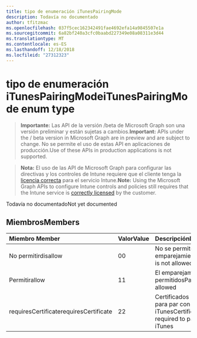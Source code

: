 ```yaml
---
title: tipo de enumeración iTunesPairingMode
description: Todavía no documentado
author: tfitzmac
ms.openlocfilehash: 037f5cec162342491fae4692efa14a9845507e1a
ms.sourcegitcommit: 6a82bf240a3cfc0baabd227349e08a08311e3d44
ms.translationtype: MT
ms.contentlocale: es-ES
ms.lasthandoff: 12/18/2018
ms.locfileid: "27312323"
---
```

# <a name="itunespairingmode-enum-type"></a><span data-ttu-id="b46ff-103">tipo de enumeración iTunesPairingMode</span><span class="sxs-lookup"><span data-stu-id="b46ff-103">iTunesPairingMode enum type</span></span>

> <span data-ttu-id="b46ff-104">**Importante:** Las API de la versión /beta de Microsoft Graph son una versión preliminar y están sujetas a cambios.</span><span class="sxs-lookup"><span data-stu-id="b46ff-104">**Important:** APIs under the / beta version in Microsoft Graph are in preview and are subject to change.</span></span> <span data-ttu-id="b46ff-105">No se permite el uso de estas API en aplicaciones de producción.</span><span class="sxs-lookup"><span data-stu-id="b46ff-105">Use of these APIs in production applications is not supported.</span></span>

> <span data-ttu-id="b46ff-106">**Nota:** El uso de las API de Microsoft Graph para configurar las directivas y los controles de Intune requiere que el cliente tenga la [licencia correcta](https://go.microsoft.com/fwlink/?linkid=839381) para el servicio Intune.</span><span class="sxs-lookup"><span data-stu-id="b46ff-106">**Note:** Using the Microsoft Graph APIs to configure Intune controls and policies still requires that the Intune service is [correctly licensed](https://go.microsoft.com/fwlink/?linkid=839381) by the customer.</span></span>

<span data-ttu-id="b46ff-107">Todavía no documentado</span><span class="sxs-lookup"><span data-stu-id="b46ff-107">Not yet documented</span></span>
## <a name="members"></a><span data-ttu-id="b46ff-108">Miembros</span><span class="sxs-lookup"><span data-stu-id="b46ff-108">Members</span></span>
|<span data-ttu-id="b46ff-109">Miembro	</span><span class="sxs-lookup"><span data-stu-id="b46ff-109">Member</span></span>|<span data-ttu-id="b46ff-110">Valor</span><span class="sxs-lookup"><span data-stu-id="b46ff-110">Value</span></span>|<span data-ttu-id="b46ff-111">Descripción</span><span class="sxs-lookup"><span data-stu-id="b46ff-111">Description</span></span>|
|:---|:---|:---|
|<span data-ttu-id="b46ff-112">No permitir</span><span class="sxs-lookup"><span data-stu-id="b46ff-112">disallow</span></span>|<span data-ttu-id="b46ff-113">0</span><span class="sxs-lookup"><span data-stu-id="b46ff-113">0</span></span>|<span data-ttu-id="b46ff-114">No se permite el emparejamiento</span><span class="sxs-lookup"><span data-stu-id="b46ff-114">Pairing is not allowed</span></span>|
|<span data-ttu-id="b46ff-115">Permitir</span><span class="sxs-lookup"><span data-stu-id="b46ff-115">allow</span></span>|<span data-ttu-id="b46ff-116">1</span><span class="sxs-lookup"><span data-stu-id="b46ff-116">1</span></span>|<span data-ttu-id="b46ff-117">El emparejamiento permitidos</span><span class="sxs-lookup"><span data-stu-id="b46ff-117">Pairing allowed</span></span>|
|<span data-ttu-id="b46ff-118">requiresCertificate</span><span class="sxs-lookup"><span data-stu-id="b46ff-118">requiresCertificate</span></span>|<span data-ttu-id="b46ff-119">2</span><span class="sxs-lookup"><span data-stu-id="b46ff-119">2</span></span>|<span data-ttu-id="b46ff-120">Certificados necesarios para par con iTunes</span><span class="sxs-lookup"><span data-stu-id="b46ff-120">Certificate required to pair with iTunes</span></span>|





